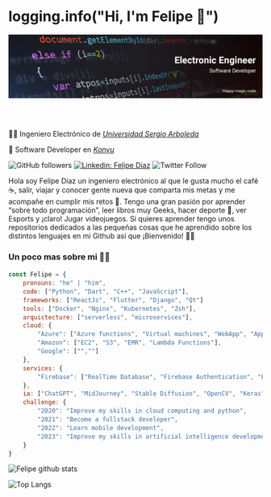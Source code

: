 # logging.info("Hi, I'm Felipe 👋")

<a href="test.com">
    <img align="center" alt="portada" src="./images/Banner.jpg">
</a>

<br /><br />

👨‍🎓 Ingeniero Electrónico de [*Universidad Sergio Arboleda*](https://www.usergioarboleda.edu.co/)

🔭 Software Developer en [*Konyu*](http://www.konyu.com.co/)

![GitHub followers](https://img.shields.io/github/followers/afelipe00?style=social)
[![Linkedin: Felipe Diaz](https://img.shields.io/badge/-FelipeDiaz-blue?style=flat-square&logo=Linkedin&logoColor=white&link=https://www.linkedin.com/in/andres-felipe-diaz-rodriguez-835780123/)](https://www.linkedin.com/in/andres-felipe-diaz-rodriguez-835780123/)
![Twitter Follow](https://img.shields.io/twitter/follow/a_felipe00?style=social)


Hola soy Felipe Diaz un ingeniero electrónico al que le gusta mucho el café ☕, salir, viajar y conocer gente nueva que comparta mis metas y me acompañe en cumplir mis retos 🚀. Tengo una gran pasión por aprender “sobre todo programación”, leer libros muy Geeks, hacer deporte 🥇, ver Esports y ¡claro! Jugar videojuegos. Si quieres aprender tengo unos repositorios dedicados a las pequeñas cosas que he aprendido sobre los distintos lenguajes en mi Github así que ¡Bienvenido! 🤙🏽

### Un poco mas sobre mi 🧙‍♂️
```javascript
const Felipe = {
    pronouns: "he" | "him",
    code: ["Python", "Dart", "C++", "JavaScript"],
    frameworks: ["ReactJs", "Flutter", "Django", "Qt"]
    tools: ["Docker", "Nginx", "Kubernetes", "Zsh"],
    arquictecture: ["serverless", "microservices"],
    cloud: {
        "Azure": ["Azure functions", "Virtual machines", "WebApp", "Application Insights"],
        "Amazon": ["EC2", "S3", "EMR", "Lambda Functions"],
        "Google": ["",""]
    },
    services: {
        "Firebase": ["RealTime Database", "Firebase Authentication", "Firebase Cloud Messagging", "Firebase Crashlytics"]
    },
    ia: ["ChatGPT", "MidJourney", "Stable Diffusion", "OpenCV", "Keras", "TensorFlow", "SKLearn"],
    challenge: {
        "2020": "Improve my skills in cloud computing and python",
        "2021": "Become a fullstack developer",
        "2022": "Learn mobile development",
        "2023": "Improve my skills in artificial intelligence development"
    }
}
```

![Felipe github stats](https://github-readme-stats.vercel.app/api?username=afelipe00&show_icons=true&theme=dark&custom_title=Felipe%20Díaz%20GitHub%20Stats)

![Top Langs](https://github-readme-stats.vercel.app/api/top-langs/?username=afelipe00&layout=compact&theme=dark&langs_count=10&hide=Jupyter%20Notebook,Makefile,Pascal,QMake)

